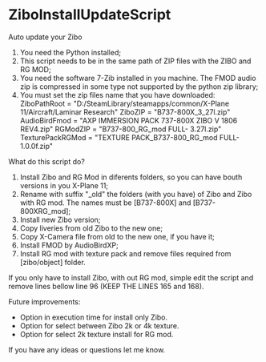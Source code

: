 # ZiboInstallUpdateScript

Auto update your Zibo

1. You need the Python installed;
2. This script needs to be in the same path of ZIP files with the ZIBO and RG MOD;
3. You need the software 7-Zib installed in you machine. The FMOD audio zip is compressed in some type not supported by the python zip library;
4. You must set the zip files name that you have downloaded:
  ZiboPathRoot = "D:/SteamLibrary/steamapps/common/X-Plane 11/Aircraft/Laminar Research"
  ZiboZIP = "B737-800X_3_27l.zip"
  AudioBirdFmod = "AXP IMMERSION PACK 737-800X ZIBO V 1806 REV4.zip"
  RGModZIP = "B737-800_RG_mod FULL- 3.27l.zip"
  TexturePackRGMod = "TEXTURE PACK_B737-800_RG_mod FULL- 1.0.0f.zip"

What do this script do?

1. Install Zibo and RG Mod in diferents folders, so you can have bouth versions in you X-Plane 11;
2. Rename with suffix "_old" the folders (with you have) of Zibo and Zibo with RG mod. The names must be [B737-800X] and [B737-800XRG_mod];
3. Install new Zibo version;
4. Copy liveries from old Zibo to the new one;
5. Copy X-Camera file from old to the new one, if you have it;
6. Install FMOD by AudioBirdXP;
7. Install RG mod with texture pack and remove files required from [zibo/object] folder.

If you only have to install Zibo, with out RG mod, simple edit the script and remove lines bellow line 96 (KEEP THE LINES 165 and 168).

Future improvements:
- Option in execution time for install only Zibo.
- Option for select between Zibo 2k or 4k texture.
- Option for select 2k texture install for RG mod.

If you have any ideas or questions let me know.
